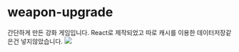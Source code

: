 # weapon-upgrade

간단하게 만든 강화 게임입니다.
React로 제작되었고 따로 캐시를 이용한 데이터저장같은건 넣지않았습니다.
<img src="https://user-images.githubusercontent.com/62531925/104905780-27240200-59c6-11eb-8df3-55442c8a0be4.png"/>
